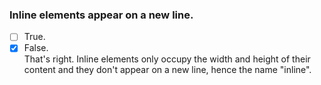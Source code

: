### Inline elements appear on a new line.

- [ ] True.
- [x] False. <br>
      That's right. Inline elements only occupy the width and height of their content and they don't appear on a new line, hence the name "inline".
